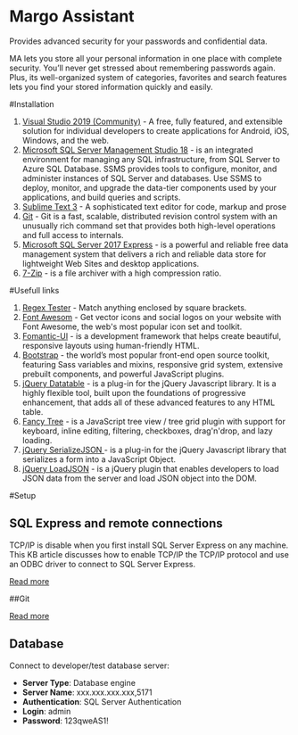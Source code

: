 # Margo Assistant 
Provides advanced security for your passwords and confidential data.

MA lets you store all your personal information in one place with complete security. You’ll never get stressed about remembering passwords again. Plus, its well-organized system of categories, favorites and search features lets you find your stored information quickly and easily.

#Installation

1. [Visual Studio 2019 (Community)](https://visualstudio.microsoft.com/downloads/) - A free, fully featured, and extensible solution for individual developers to create applications for Android, iOS, Windows, and the web.
2. [Microsoft SQL Server Management Studio 18](https://download.microsoft.com/download/d/1/c/d1c74788-0c6b-4d23-896e-67cf849d31ed/SSMS-Setup-ENU.exe) - is an integrated environment for managing any SQL infrastructure, from SQL Server to Azure SQL Database. SSMS provides tools to configure, monitor, and administer instances of SQL Server and databases. Use SSMS to deploy, monitor, and upgrade the data-tier components used by your applications, and build queries and scripts.
3. [Sublime Text 3](https://download.sublimetext.com/Sublime%20Text%20Build%203211%20x64%20Setup.exe) - A sophisticated text editor for code, markup and prose
4. [Git](https://git-scm.com/download/win) - Git is a fast, scalable, distributed revision control system with an unusually rich command set that provides both high-level operations and full access to internals.
5. [Microsoft SQL Server 2017 Express](https://download.microsoft.com/download/5/E/9/5E9B18CC-8FD5-467E-B5BF-BADE39C51F73/SQLServer2017-SSEI-Expr.exe) - is a powerful and reliable free data management system that delivers a rich and reliable data store for lightweight Web Sites and desktop applications.
6. [7-Zip](https://www.7-zip.org/download.html) - is a file archiver with a high compression ratio.

#Usefull links
1. [Regex Tester](https://www.regextester.com/) - Match anything enclosed by square brackets.
1. [Font Awesom](https://fontawesome.com/) - Get vector icons and social logos on your website with Font Awesome, the web's most popular icon set and toolkit.
1. [Fomantic-UI](https://fomantic-ui.com/) - is a development framework that helps create beautiful, responsive layouts using human-friendly HTML.
1. [Bootstrap](https://getbootstrap.com/) - the world’s most popular front-end open source toolkit, featuring Sass variables and mixins, responsive grid system, extensive prebuilt components, and powerful JavaScript plugins.
1. [jQuery Datatable](https://datatables.net/) - is a plug-in for the jQuery Javascript library. It is a highly flexible tool, built upon the foundations of progressive enhancement, that adds all of these advanced features to any HTML table.
1. [Fancy Tree](https://github.com/mar10/fancytree) - is a JavaScript tree view / tree grid plugin with support for keyboard, inline editing, filtering, checkboxes, drag'n'drop, and lazy loading.
1. [jQuery SerializeJSON ](https://github.com/marioizquierdo/jquery.serializeJSON) - is a plug-in for the jQuery Javascript library that serializes a form into a JavaScript Object.
1. [jQuery LoadJSON](https://github.com/kevindb/jquery-load-json) - is a jQuery plugin that enables developers to load JSON data from the server and load JSON object into the DOM.

#Setup
## SQL Express and remote connections
TCP/IP is disable when you first install SQL Server Express on any machine. This KB article discusses how to enable TCP/IP the TCP/IP protocol and use an ODBC driver to connect to SQL Server Express.

[Read more](SQL-Server/SQL-Express-and-remote-connections)

##Git 

[Read more](/Git)

## Database
Connect to developer/test database server:

- **Server Type**: Database engine
- **Server Name**: xxx.xxx.xxx.xxx,5171
- **Authentication**: SQL Server Authentication
- **Login**: admin
- **Password**: 123qweAS1!

